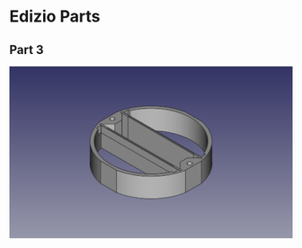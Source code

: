 # Edizio Parts
## Part 3
![Edizio Part 3](https://github.com/mgafner/3d-printing/raw/master/edizio/part_3/edizio_part_3_90grad.png)
